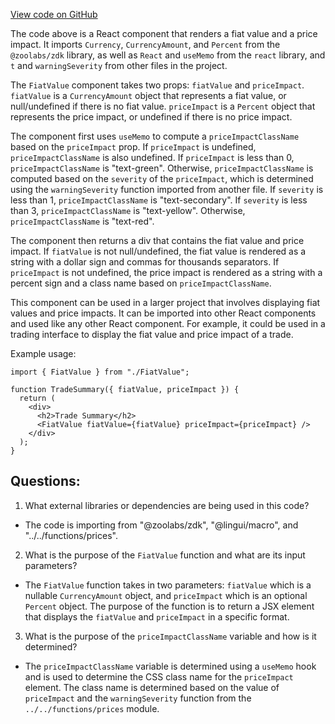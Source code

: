 [View code on GitHub](zoo-labs/zoo/blob/master/core/src/components/CurrencyInputPanel/FiatValue.tsx)

The code above is a React component that renders a fiat value and a price impact. It imports `Currency`, `CurrencyAmount`, and `Percent` from the `@zoolabs/zdk` library, as well as `React` and `useMemo` from the `react` library, and `t` and `warningSeverity` from other files in the project. 

The `FiatValue` component takes two props: `fiatValue` and `priceImpact`. `fiatValue` is a `CurrencyAmount` object that represents a fiat value, or null/undefined if there is no fiat value. `priceImpact` is a `Percent` object that represents the price impact, or undefined if there is no price impact. 

The component first uses `useMemo` to compute a `priceImpactClassName` based on the `priceImpact` prop. If `priceImpact` is undefined, `priceImpactClassName` is also undefined. If `priceImpact` is less than 0, `priceImpactClassName` is "text-green". Otherwise, `priceImpactClassName` is computed based on the `severity` of the `priceImpact`, which is determined using the `warningSeverity` function imported from another file. If `severity` is less than 1, `priceImpactClassName` is "text-secondary". If `severity` is less than 3, `priceImpactClassName` is "text-yellow". Otherwise, `priceImpactClassName` is "text-red". 

The component then returns a div that contains the fiat value and price impact. If `fiatValue` is not null/undefined, the fiat value is rendered as a string with a dollar sign and commas for thousands separators. If `priceImpact` is not undefined, the price impact is rendered as a string with a percent sign and a class name based on `priceImpactClassName`. 

This component can be used in a larger project that involves displaying fiat values and price impacts. It can be imported into other React components and used like any other React component. For example, it could be used in a trading interface to display the fiat value and price impact of a trade. 

Example usage:

```
import { FiatValue } from "./FiatValue";

function TradeSummary({ fiatValue, priceImpact }) {
  return (
    <div>
      <h2>Trade Summary</h2>
      <FiatValue fiatValue={fiatValue} priceImpact={priceImpact} />
    </div>
  );
}
```
## Questions: 
 1. What external libraries or dependencies are being used in this code?
- The code is importing from "@zoolabs/zdk", "@lingui/macro", and "../../functions/prices".

2. What is the purpose of the `FiatValue` function and what are its input parameters?
- The `FiatValue` function takes in two parameters: `fiatValue` which is a nullable `CurrencyAmount` object, and `priceImpact` which is an optional `Percent` object. The purpose of the function is to return a JSX element that displays the `fiatValue` and `priceImpact` in a specific format.

3. What is the purpose of the `priceImpactClassName` variable and how is it determined?
- The `priceImpactClassName` variable is determined using a `useMemo` hook and is used to determine the CSS class name for the `priceImpact` element. The class name is determined based on the value of `priceImpact` and the `warningSeverity` function from the `../../functions/prices` module.